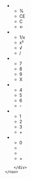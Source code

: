 <html lang="en">
<head>
    <meta charset="UTF-8">
    <meta http-equiv="X-UA-Compatible" content="IE=edge">
    <meta name="viewport" content="width=device-width, initial-scale=1.0">
    <link href="java.css" rel="stylesheet">
</head>
<body>
    <nav class="table">
        <div class="result"></div>
        <div class="buttons">
            <ul>
                <li class="line1">
                    <ul>
                        <li id="percentage" onclick="Percent()">%</li>
                        <li id="reset" onclick="Reset()">CE</li>
                        <li id="clear">C</li>
                        <li id="backspace">←</li>
                    </ul>
                </li>
                <li class="line2">
                    <ul>
                        <li id="reverse">1/x</li>
                        <li onclick="square()">x²</li>
                        <li id="root">√</li>
                        <li id="divide">/</li>
                    </ul>
                </li>
                <li class="line3">
                    <ul>
                        <li id="seven" onclick="num7()">7</li>
                        <li id="eight" onclick="num8()">8</li>
                        <li id="nine" onclick="num9()">9</li>
                        <li id="muti">X</li>
                    </ul>
                </li>
                <li class="line4">
                    <ul>
                        <li id="four" onclick="num4()">4</li>
                        <li id="five" onclick="num5()">5</li>
                        <li id="six" onclick="num6()">6</li>
                        <li id="minus">-</li>
                    </ul>
                </li>
                <li>
                    <ul>
                        <li id="one" onclick="num1()">1</li>
                        <li id="two"onclick="num2()">2</li>
                        <li id="three"onclick="num3()">3</li>
                        <li id="plus" onclick="Plus()">+</li>
                    </ul>
                </li>
                <li>
                    <ul>
                        <li onclick="num0()">0</li>
                        <li></li>
                        <li></li>
                        <li id="equal" onclick="goEqual()">=</li>
                    </ul>
                </li>
            </ul>

        </div>
    </nav>
</body>
</html>

